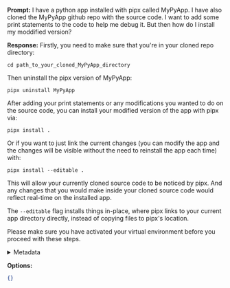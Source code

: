 **Prompt:**
I have a python app installed with pipx called MyPyApp. I have also cloned the MyPyApp github repo with the source code. I want to add some print statements to the code to help me debug it. But then how do I install my moddified version?

**Response:**
Firstly, you need to make sure that you're in your cloned repo directory:

`cd path_to_your_cloned_MyPyApp_directory`

Then uninstall the pipx version of MyPyApp:

`pipx uninstall MyPyApp`

After adding your print statements or any modifications you wanted to do on the source code, you can install your modified version of the app with pipx via:

`pipx install .`

Or if you want to just link the current changes (you can modify the app and the changes will be visible without the need to reinstall the app each time) with:

`pipx install --editable .`

This will allow your currently cloned source code to be noticed by pipx. And any changes that you would make inside your cloned source code would reflect real-time on the installed app.

The `--editable` flag installs things in-place, where pipx links to your current app directory directly, instead of copying files to pipx's location. 

Please make sure you have activated your virtual environment before you proceed with these steps.

<details><summary>Metadata</summary>

- Duration: 20231 ms
- Datetime: 2023-09-08T16:01:06.404047
- Model: gpt-4-0613

</details>

**Options:**
```json
{}
```

